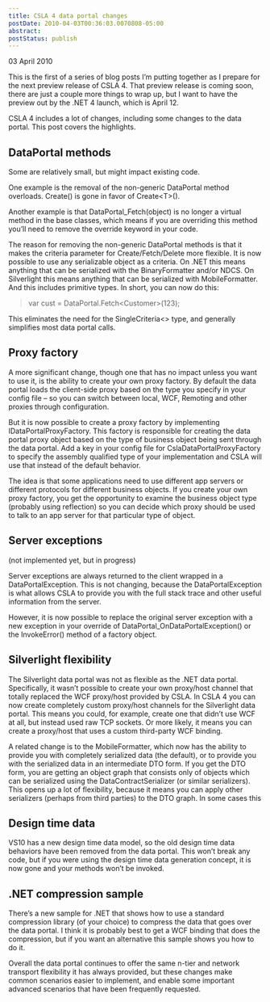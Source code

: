 ```yaml
---
title: CSLA 4 data portal changes
postDate: 2010-04-03T00:36:03.0070808-05:00
abstract: 
postStatus: publish
---
```

03 April 2010

This is the first of a series of blog posts I’m putting together as I prepare for the next preview release of CSLA 4. That preview release is coming soon, there are just a couple more things to wrap up, but I want to have the preview out by the .NET 4 launch, which is April 12.

CSLA 4 includes a lot of changes, including some changes to the data portal. This post covers the highlights.

## DataPortal methods

Some are relatively small, but might impact existing code.

One example is the removal of the non-generic DataPortal method overloads. Create() is gone in favor of Create&lt;T&gt;().

Another example is that DataPortal\_Fetch(object) is no longer a virtual method in the base classes, which means if you are overriding this method you’ll need to remove the override keyword in your code.

The reason for removing the non-generic DataPortal methods is that it makes the criteria parameter for Create/Fetch/Delete more flexible. It is now possible to use any serializable object as a criteria. On .NET this means anything that can be serialized with the BinaryFormatter and/or NDCS. On Silverlight this means anything that can be serialized with MobileFormatter. And this includes primitive types. In short, you can now do this:


> var cust = DataPortal.Fetch&lt;Customer&gt;(123);


This eliminates the need for the SingleCriteria&lt;&gt; type, and generally simplifies most data portal calls.

## Proxy factory

A more significant change, though one that has no impact unless you want to use it, is the ability to create your own proxy factory. By default the data portal loads the client-side proxy based on the type you specify in your config file – so you can switch between local, WCF, Remoting and other proxies through configuration.

But it is now possible to create a proxy factory by implementing IDataPortalProxyFactory. This factory is responsible for creating the data portal proxy object based on the type of business object being sent through the data portal. Add a key in your config file for CslaDataPortalProxyFactory to specify the assembly qualified type of your implementation and CSLA will use that instead of the default behavior.

The idea is that some applications need to use different app servers or different protocols for different business objects. If you create your own proxy factory, you get the opportunity to examine the business object type (probably using reflection) so you can decide which proxy should be used to talk to an app server for that particular type of object.

## Server exceptions

(not implemented yet, but in progress)

Server exceptions are always returned to the client wrapped in a DataPortalException. This is not changing, because the DataPortalException is what allows CSLA to provide you with the full stack trace and other useful information from the server.

However, it is now possible to replace the original server exception with a new exception in your override of DataPortal\_OnDataPortalException() or the InvokeError() method of a factory object.

## Silverlight flexibility

The Silverlight data portal was not as flexible as the .NET data portal. Specifically, it wasn’t possible to create your own proxy/host channel that totally replaced the WCF proxy/host provided by CSLA. In CSLA 4 you can now create completely custom proxy/host channels for the Silverlight data portal. This means you could, for example, create one that didn’t use WCF at all, but instead used raw TCP sockets. Or more likely, it means you can create a proxy/host that uses a custom third-party WCF binding.

A related change is to the MobileFormatter, which now has the ability to provide you with completely serialized data (the default), or to provide you with the serialized data in an intermediate DTO form. If you get the DTO form, you are getting an object graph that consists only of objects which can be serialized using the DataContractSerializer (or similar serializers). This opens up a lot of flexibility, because it means you can apply other serializers (perhaps from third parties) to the DTO graph. In some cases this

## Design time data

VS10 has a new design time data model, so the old design time data behaviors have been removed from the data portal. This won’t break any code, but if you were using the design time data generation concept, it is now gone and your methods won’t be invoked.

## .NET compression sample

There’s a new sample for .NET that shows how to use a standard compression library (of your choice) to compress the data that goes over the data portal. I think it is probably best to get a WCF binding that does the compression, but if you want an alternative this sample shows you how to do it.

Overall the data portal continues to offer the same n-tier and network transport flexibility it has always provided, but these changes make common scenarios easier to implement, and enable some important advanced scenarios that have been frequently requested.
